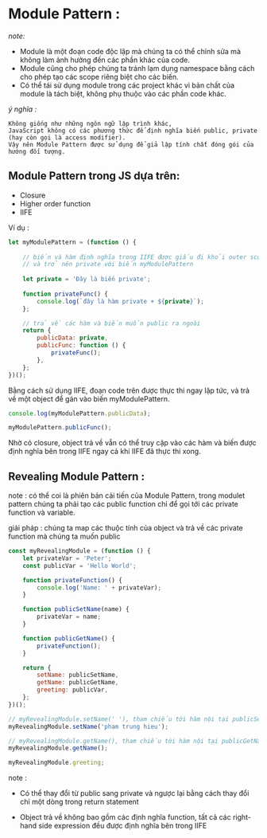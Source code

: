 # Module Pattern :
_note:_ 
-   Module là một đoạn code độc lập mà chúng ta có thể chỉnh sửa mà không làm ảnh hưởng đến các phần khác của code. 
-   Module cũng cho phép chúng ta tránh lạm dụng namespace bằng cách cho phép tạo các scope riêng biệt cho các biến. 
-   Có thể tái sử dụng module trong các project khác vì bản chất của module là tách biệt, không phụ thuộc vào các phần code khác.
    
_ý nghĩa :_ 

    Không giống như những ngôn ngữ lập trình khác, 
    JavaScript không có các phương thức để định nghĩa biến public, private (hay còn gọi là access modifier).
    Vậy nên Module Pattern được sử dụng để giả lập tính chất đóng gói của hướng đối tượng.
    
## Module Pattern trong JS dựa trên: 

- Closure
- Higher order function 
- IIFE

Ví dụ :
```js
let myModulePattern = (function () {
    
    // biến và hàm định nghĩa trong IIFE được giấu đi khỏi outer scope
    // và trở nên private với biến myModulePattern
    
    let private = 'Đây là biến private';
    
    function privateFunc() {
        console.log(`đây là hàm private + ${private}`);
    };

    // trả về các hàm và biến muốn public ra ngoài
    return {
        publicData: private,
        publicFunc: function () {
            privateFunc();
        },
    };
})();
```
Bằng cách sử dụng IIFE, đoạn code trên được thực thi ngay lập tức, và trả về một object để gán vào biến myModulePattern.

```js
console.log(myModulePattern.publicData);

myModulePattern.publicFunc();
```
Nhờ có closure, object trả về vẫn có thể truy cập vào các hàm và biến được định nghĩa bên trong IIFE ngay cả khi IIFE đã thực thi xong.

## Revealing Module Pattern :
note : có thể coi là phiên bản cải tiến của Module Pattern, trong modulet pattern chúng ta phải tạo các public function chỉ để gọi tới các private function và variable.

giải pháp : chúng ta map các thuộc tính của object và trả về các private function mà chúng ta muốn public

```js
const myRevealingModule = (function () {
    let privateVar = 'Peter';
    const publicVar = 'Hello World';

    function privateFunction() {
        console.log('Name: ' + privateVar);
    }

    function publicSetName(name) {
        privateVar = name;
    }

    function publicGetName() {
        privateFunction();
    }

    return {
        setName: publicSetName,
        getName: publicGetName,
        greeting: publicVar,
    };
})();

// myRevealingModule.setName(' '), tham chiếu tới hàm nội tại publicSetName
myRevealingModule.setName('pham trung hieu');

// myRevealingModule.getName(), tham chiếu tới hàm nội tại publicGetName
myRevealingModule.getName();

myRevealingModule.greeting;
```
note :

- Có thể thay đổi từ public sang private và ngược lại bằng cách thay đổi chỉ một dòng trong return statement
    
- Object trả về không bao gồm các định nghĩa function, tất cả các right-hand side expression đều được định nghĩa bên trong IIFE 